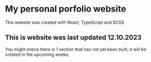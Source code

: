# My personal porfolio website

This website was created with React, TypeScript and SCSS

## This is website was last updated 12.10.2023

You might notice there is 1 section that has not yet been built, it will be created in the upcoming weeks.
